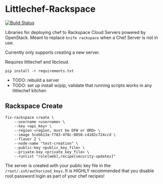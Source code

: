 # Littlechef-Rackspace

[![Build Status](https://travis-ci.org/tildedave/littlechef-rackspace.png)](https://travis-ci.org/tildedave/littlechef-rackspace)

Libraries for deploying chef to Rackspace Cloud Servers powered by OpenStack.
Meant to replace `knife rackspace` when a Chef Server is not in use.

Currently only supports creating a new server.

Requires littlechef and libcloud.

```
pip install -r requirements.txt
```

* TODO: rebuild a server
* TODO: set up install w/pip, validate that running scripts works in any littlechef kitchen

## Rackspace Create

```
fix-rackspace create \
    --username <username> \
    --key <api_key> \
    --region <region, must be DFW or ORD> \
    --image 5cebb13a-f783-4f8c-8058-c4182c724ccd \
    --flavor 2 \
    --node-name "test-creation" \
    --public-key <public_key_file> \
    --private-key <private_key_file> \
    --runlist "role[web],recipe[security-updates]"
```

The server is created with your public key file in the `/root/.ssh/authorized_keys`.
It is HIGHLY recommended that you disable root password login as part of your chef
recipes!

